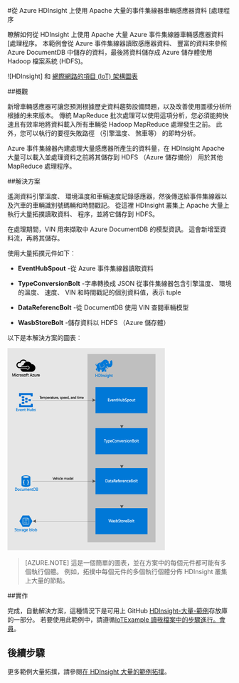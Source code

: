 <properties
 pageTitle="車輛感應器資料 Apache 大量 HDInsight 上的 [處理程序 |Microsoft Azure"
 description="瞭解如何從 HDInsight 上使用 Apache 大量的事件集線器車輛感應器資料 [處理程序。 新增模型資料從 DocumentDB，以及儲存輸出至儲存空間。"
 services="hdinsight,documentdb,notification-hubs"
 documentationCenter=""
 authors="Blackmist"
 manager="jhubbard"
 editor="cgronlun"/>

<tags
ms.service="hdinsight"
ms.devlang="java"
ms.topic="article"
ms.tgt_pltfrm="na"
ms.workload="big-data"
ms.date="08/23/2016"
ms.author="larryfr"/>

#<a name="process-vehicle-sensor-data-from-azure-event-hubs-using-apache-storm-on-hdinsight"></a>從 Azure HDInsight 上使用 Apache 大量的事件集線器車輛感應器資料 [處理程序

瞭解如何從 HDInsight 上使用 Apache 大量 Azure 事件集線器車輛感應器資料 [處理程序。 本範例會從 Azure 事件集線器讀取感應器資料、 豐富的資料來參照 Azure DocumentDB 中儲存的資料，最後將資料儲存成 Azure 儲存體使用 Hadoop 檔案系統 (HDFS)。

![HDInsight] 和 [網際網路的項目 (IoT) 架構圖表](./media/hdinsight-storm-iot-eventhub-documentdb/iot.png)

##<a name="overview"></a>概觀

新增車輛感應器可讓您預測根據歷史資料趨勢設備問題，以及改善使用圖樣分析所根據的未來版本。 傳統 MapReduce 批次處理可以使用這項分析，您必須能夠快速且有效率地將資料載入所有車輛從 Hadoop MapReduce 處理發生之前。 此外，您可以執行的要徑失敗路徑 （引擎溫度、 煞車等） 的即時分析。

Azure 事件集線器內建處理大量感應器所產生的資料量，在 HDInsight Apache 大量可以載入並處理資料之前將其儲存到 HDFS （Azure 儲存備份） 用於其他 MapReduce 處理程序。

##<a name="solution"></a>解決方案

遙測資料引擎溫度、 環境溫度和車輛速度記錄感應器，然後傳送給事件集線器以及汽車的車輛識別號碼輛和時間戳記。 從這裡 HDInsight 叢集上 Apache 大量上執行大量拓撲讀取資料、 程序，並將它儲存到 HDFS。

在處理期間，VIN 用來擷取中 Azure DocumentDB 的模型資訊。 這會新增至資料流，再將其儲存。

使用大量拓撲元件如下︰

* **EventHubSpout** -從 Azure 事件集線器讀取資料

* **TypeConversionBolt** -字串轉換成 JSON 從事件集線器包含引擎溫度、 環境的溫度、 速度、 VIN 和時間戳記的個別資料值，表示 tuple

* **DataReferencBolt** -從 DocumentDB 使用 VIN 查閱車輛模型

* **WasbStoreBolt** -儲存資料以 HDFS （Azure 儲存體）

以下是本解決方案的圖表︰

![大量拓撲](./media/hdinsight-storm-iot-eventhub-documentdb/iottopology.png)

> [AZURE.NOTE] 這是一個簡單的圖表，並在方案中的每個元件都可能有多個執行個體。 例如，拓撲中每個元件的多個執行個體分佈 HDInsight 叢集上大量的節點。

##<a name="implementation"></a>實作

完成，自動解決方案，這種情況下是可用上 GitHub [HDInsight-大量-範例](https://github.com/hdinsight/hdinsight-storm-examples)存放庫的一部分。 若要使用此範例中，請遵循[IoTExample 讀我檔案中的步驟進行。會員](https://github.com/hdinsight/hdinsight-storm-examples/blob/master/IotExample/README.md)。

## <a name="next-steps"></a>後續步驟

更多範例大量拓撲，請參閱[在 HDInsight 大量的範例拓撲](hdinsight-storm-example-topology.md)。
